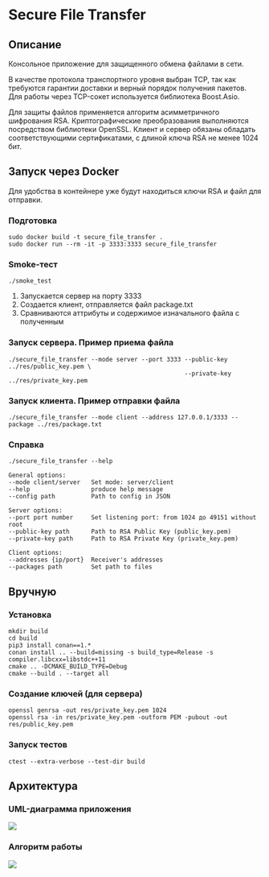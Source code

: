 # Secure File Transfer

## Описание
Консольное приложение для защищенного обмена файлами в сети.

В качестве протокола транспортного уровня выбран TCP, так как требуются гарантии доставки и верный порядок
получения пакетов. Для работы через TCP-сокет используется библиотека Boost.Asio.

 Для защиты файлов применяется алгоритм асимметричного шифрования RSA. Криптографические преобразования выполняются посредством библиотеки
OpenSSL. Клиент и сервер обязаны обладать соответствующими сертификатами, с длиной ключа
RSA не менее 1024 бит.



## Запуск через Docker

Для удобства в контейнере уже будут находиться ключи RSA и файл для отправки.

### Подготовка

```shell
sudo docker build -t secure_file_transfer .
sudo docker run --rm -it -p 3333:3333 secure_file_transfer
```

### Smoke-тест

```shell
./smoke_test
```

1) Запускается сервер на порту 3333
2) Создается клиент, отправляется файл package.txt
3) Сравниваются аттрибуты и содержимое изначального файла с полученным

### Запуск сервера. Пример приема файла

```shell
./secure_file_transfer --mode server --port 3333 --public-key ../res/public_key.pem \
                                                 --private-key ../res/private_key.pem
```

### Запуск клиента. Пример отправки файла

```shell
./secure_file_transfer --mode client --address 127.0.0.1/3333 --package ../res/package.txt
```

### Справка

```shell
./secure_file_transfer --help
```

```
General options:
--mode client/server   Set mode: server/client
--help                 produce help message
--config path          Path to config in JSON

Server options:
--port port number     Set listening port: from 1024 до 49151 without root
--public-key path      Path to RSA Public Key (public_key.pem)
--private-key path     Path to RSA Private Key (private_key.pem)

Client options:
--addresses {ip/port}  Receiver's addresses
--packages path        Set path to files
```

## Вручную

### Установка

```shell
mkdir build
cd build
pip3 install conan==1.*
conan install .. --build=missing -s build_type=Release -s compiler.libcxx=libstdc++11
cmake .. -DCMAKE_BUILD_TYPE=Debug
cmake --build . --target all        
```

### Создание ключей (для сервера)

```shell
openssl genrsa -out res/private_key.pem 1024
openssl rsa -in res/private_key.pem -outform PEM -pubout -out res/public_key.pem
```

### Запуск тестов

```shell
ctest --extra-verbose --test-dir build
```

## Архитектура

### UML-диаграмма приложения

![](res/UML.png)

### Алгоритм работы

![](res/Algo.png)
